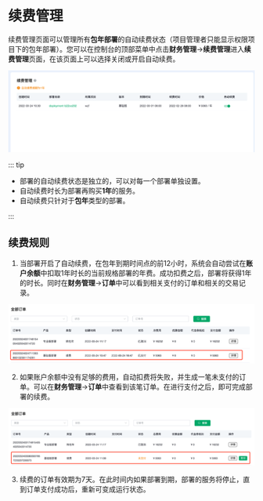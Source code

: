 # 续费管理

续费管理页面可以管理所有**包年部署**的自动续费状态（项目管理者只能显示权限项目下的包年部署）。您可以在控制台的顶部菜单中点击**财务管理**->**续费管理**进入**续费管理**页面，在该页面上可以选择关闭或开启自动续费。

![subscription](./_assets/subscription_01.png)

::: tip
- 部署的自动续费状态是独立的，可以对每一个部署单独设置。
- 自动续费时长为部署再购买**1年**的服务。
- 自动续费只针对于**包年**类型的部署。

:::


## 续费规则

1. 当部署开启了自动续费，在包年到期时间点的前12小时，系统会自动尝试在**账户余额**中扣取1年时长的当前规格部署的年费。成功扣费之后，部署将获得1年的时长。同时在**财务管理**->**订单**中可以看到相关支付的订单和相关的交易记录。

![subscription](./_assets/subscription_05.png)


2. 如果账户余额中没有足够的费用，自动扣费将失败，并生成一笔未支付的订单。可以在**财务管理**->**订单**中查看到该笔订单。在进行支付之后，即可完成部署的续费。

![subscription](./_assets/subscription_03.png)


3. 续费的订单有效期为7天。在此时间内如果部署到期，部署的服务将停止，直到订单支付成功后，重新可变成运行状态。